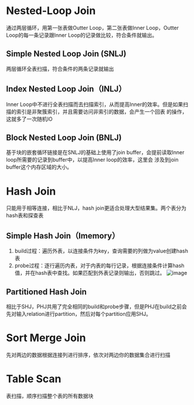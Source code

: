 # Nested-Loop Join
通过两层循环，用第一张表做Outter Loop，第二张表做Inner Loop，Outter Loop的每一条记录跟Inner Loop的记录做比较，符合条件就输出。
## Simple Nested Loop Join (SNLJ)
两层循环全表扫描，符合条件的两条记录就输出

## Index Nested Loop Join（INLJ）
Inner Loop中不进行全表扫描而去扫描索引，从而提高Inner的效率。但是如果扫描的索引是非聚簇索引，并且需要访问非索引的数据，会产生一个回表
的操作，这就多了一次随机IO

## Block Nested Loop Join (BNLJ)
基于块的嵌套循环链接是在SNLJ的基础上使用了join buffer，会提前读取Inner loop所需要的记录到buffer中，以提高Inner loop的效率，这里会
涉及到join buffer这个内存区域的大小。


# Hash Join
只能用于相等连接，相比于NLJ，hash join更适合处理大型结果集。两个表分为hash表和探查表
## Simple Hash Join（Imemory）
1. build过程：遍历外表，以连接条件为key，查询需要的列做为value创建hash表
2. probe过程：逐行遍历内表，对于内表的每行记录，根据连接条件计算hash值，并在hash表中查找。如果匹配到外表记录则输出，否则跳过。
![image](https://github.com/DevineFra/study/assets/173864464/dbbc7696-c9e8-42c4-b52f-569495a3e22f)

## Partitioned Hash Join
相比于SHJ，PHJ共用了完全相同的build和probe步骤，但是PHJ在build之前会先对输入relation进行partition，然后对每个partition应用SHJ。

# Sort Merge Join
先对两边的数据根据连接列进行排序，依次对两边你的数据集合进行扫描

# Table Scan
表扫描，顺序扫描整个表的所有数据块


